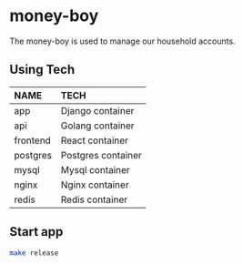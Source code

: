 # money-boy
The money-boy is used to manage our household accounts.

## Using Tech

|NAME|TECH|
|:----|:----|
|app|Django container|
|api|Golang container|
|frontend|React container|
|postgres|Postgres container|
|mysql|Mysql container|
|nginx|Nginx container|
|redis|Redis container|

## Start app

```bash
make release
```
